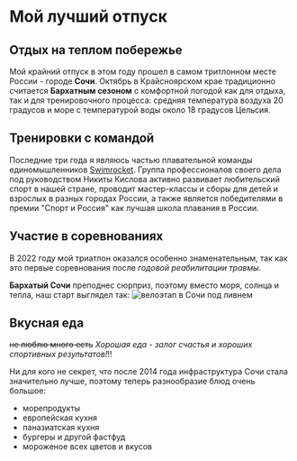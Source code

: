 # Мой лучший отпуск

## Отдых на теплом побережье

Мой крайний отпуск в этом году прошел в самом тритлонном месте России - городе **Сочи**. Октябрь в Крайсноярском крае традиционно считается **Бархатным сезоном** с комфортной погодой как для отдыха, так и для тренировочного процесса: средняя температура воздуха 20 градусов и море с температурой воды около 18 градусов Цельсия.

## Тренировки с командой

Последние три года я являюсь частью плавательной команды единомышленников [Swimrocket](https://www.swimrocket.ru/). Группа профессионалов своего дела под руководством Никиты Кислова активно развивает любительский спорт в нашей стране, проводит мастер-классы и сборы для детей и взрослых в разных городах России, а также является победителями в премии "Спорт и Россия" как лучшая школа плавания в России.

## Участие в соревнованиях

В 2022 году мой триатлон оказался особенно знаменательным, так как это первые соревнования после *годовой реабилитации травмы*.

**Бархатый Сочи** преподнес сюрприз, поэтому вместо моря, солнца и тепла, наш старт выглядел так: ![велоэтап в Сочи под ливнем](7oebSZRLaEw.jpg)

## Вкусная еда
~~не люблю много есть~~
*Хорошая еда - залог счастья и хороших спортивных результатов!*!!

Ни для кого не секрет, что после 2014 года инфраструктура Сочи стала значительно лучше, поэтому теперь разнообразие блюд очень большое:

* морепродукты
* европейская кухня
* паназиатская кухня
* бургеры и другой фастфуд
* мороженое всех цветов и вкусов